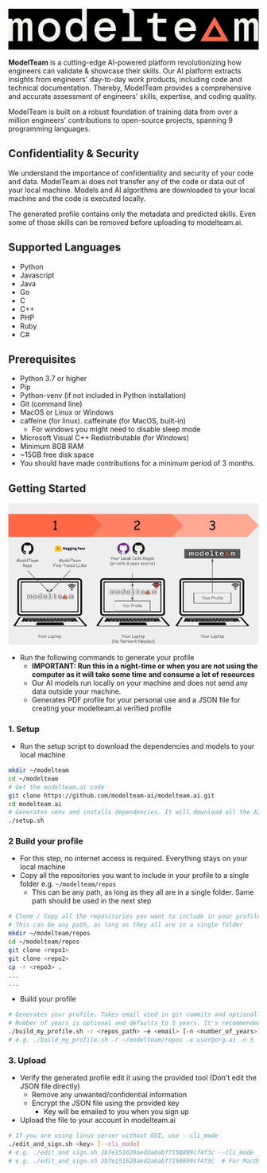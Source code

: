![modelteam.ai](images/modelteam_logo.jpg)

**ModelTeam** is a cutting-edge AI-powered platform revolutionizing how engineers can validate & showcase their skills.
Our AI platform extracts insights from engineers' day-to-day work products, including code and technical documentation.
Thereby, ModelTeam provides a comprehensive and accurate assessment of engineers' skills, expertise, and coding quality.

ModelTeam is built on a robust foundation of training data from over a million engineers' contributions to open-source
projects, spanning 9 programming languages.

## Confidentiality & Security

We understand the importance of confidentiality and security of your code and data. ModelTeam.ai does not transfer any
of the code or data out of your local machine. Models and AI algorithms are downloaded to your local machine and the
code is executed locally.

The generated profile contains only the metadata and predicted skills. Even some of those skills can be removed before
uploading to modelteam.ai.

## Supported Languages

- Python
- Javascript
- Java
- Go
- C
- C++
- PHP
- Ruby
- C#

## Prerequisites

- Python 3.7 or higher
- Pip
- Python-venv (if not included in Python installation)
- Git (command line)
- MacOS or Linux or Windows
- caffeine (for linux). caffeinate (for MacOS, built-in)
  - For windows you might need to disable sleep mode
- Microsoft Visual C++ Redistributable (for Windows)
- Minimum 8GB RAM
- ~15GB free disk space
- You should have made contributions for a minimum period of 3 months.

## Getting Started

![Getting Started](images/getting_started.png)

- Run the following commands to generate your profile
    - **IMPORTANT: Run this in a night-time or when you are not using the computer as it will take some time and consume
      a lot of resources**
    - Our AI models run locally on your machine and does not send any data outside your machine.
    - Generates PDF profile for your personal use and a JSON file for creating your modelteam.ai verified profile

### 1. Setup

- Run the setup script to download the dependencies and models to your local machine

```bash
mkdir ~/modelteam
cd ~/modelteam
# Get the modelteam.ai code
git clone https://github.com/modelteam-ai/modelteam.ai.git
cd modelteam.ai
# Generates venv and installs dependencies. It will download all the AI models
./setup.sh
```

### 2 Build your profile

- For this step, no internet access is required. Everything stays on your local machine
- Copy all the repositories you want to include in your profile to a single folder e.g. `~/modelteam/repos`
    - This can be any path, as long as they all are in a single folder. Same path should be used in the next step

```bash
# Clone / Copy all the repositories you want to include in your profile
# This can be any path, as long as they all are in a single folder
mkdir ~/modelteam/repos
cd ~/modelteam/repos
git clone <repo1>
git clone <repo2>
cp -r <repo3> .
...
...
```
- Build your profile

```bash
# Generates your profile. Takes email used in git commits and optionally number of years to consider
# Number of years is optional and defaults to 5 years. It's recommended to change it to your years of experience
./build_my_profile.sh -r <repos_path> -e <email> [-n <number_of_years>]
# e.g. ./build_my_profile.sh -r ~/modelteam/repos -e user@org.ai -n 5
```

### 3. Upload

- Verify the generated profile edit it using the provided tool (Don't edit the JSON file directly)
    - Remove any unwanted/confidential information
    - Encrypt the JSON file using the provided key
        - Key will be emailed to you when you sign up
- Upload the file to your account in modelteam.ai

```bash
# If you are using linux server without GUI, use --cli_mode
./edit_and_sign.sh <key> [--cli_mode]
# e.g. ./edit_and_sign.sh 2b7e151628aed2a6abf7158809cf4f3c --cli_mode
# e.g. ./edit_and_sign.sh 2b7e151628aed2a6abf7158809cf4f3c  # For MacOS
```
